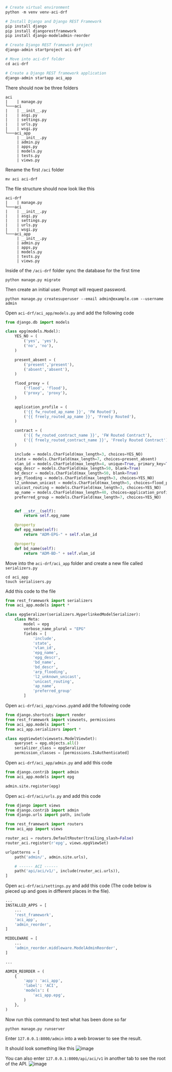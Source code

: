 ```python
# Create virtual environment
python -m venv venv-aci-drf

# Install Django and Django REST Framework
pip install django
pip install djangorestframework
pip install django-modeladmin-reorder

# Create Django REST framework project
django-admin startproject aci-drf

# Move into aci-drf folder
cd aci-drf

# Create a Django REST framework application
django-admin startapp aci_app
```

There should now be three folders 
```
aci
|    | manage.py
└───aci
|    | __init__.py
|    | asgi.py
|    | settings.py
|    | urls.py
|    | wsgi.py
└───aci_app
     | __init__.py
     | admin.py
     | apps.py
     | models.py
     | tests.py
     | views.py
```

Rename the first `/aci` folder
```
mv aci aci-drf
```

The file structure should now look like this
```
aci-drf 
|    | manage.py
└───aci 
|    | __init__.py
|    | asgi.py
|    | settings.py
|    | urls.py
|    | wsgi.py
└───aci_app
     | __init__.py
     | admin.py
     | apps.py
     | models.py
     | tests.py
     | views.py
```


Inside of the `/aci-drf`  folder sync the database for the first time
```
python manage.py migrate
```


Then create an initial user. Prompt will request password.
```
python manage.py createsuperuser --email admin@example.com --username admin
```


Open `aci-drf/aci_app/models.py` and add the following code
```python
from django.db import models

class epg(models.Model):
    YES_NO = (
        ('yes', 'yes'),
        ('no', 'no'),
    )

    present_absent = (
        ('present','present'),
        ('absent','absent'),
    )

    flood_proxy = (
        ('flood', 'flood'),
        ('proxy', 'proxy'),
    )

    application_profile = (
        ('{{ fw_routed_ap_name }}', 'FW Routed'),
        ('{{ freely_routed_ap_name }}', 'Freely Routed'),
    )

    contract = (
        ('{{ fw_routed_contract_name }}', 'FW Routed Contract'),
        ('{{ freely_routed_contract_name }}', 'Freely Routed Contract'),
    )

    include = models.CharField(max_length=3, choices=YES_NO)
    state = models.CharField(max_length=7, choices=present_absent)
    vlan_id = models.CharField(max_length=4, unique=True, primary_key=True)
    epg_descr = models.CharField(max_length=50, blank=True)
    bd_descr = models.CharField(max_length=50, blank=True)
    arp_flooding = models.CharField(max_length=3, choices=YES_NO)
    l2_unknown_unicast = models.CharField(max_length=5, choices=flood_proxy)
    unicast_routing = models.CharField(max_length=3, choices=YES_NO)
    ap_name = models.CharField(max_length=40, choices=application_profile)
    preferred_group = models.CharField(max_length=7, choices=YES_NO)


    def __str__(self):
        return self.epg_name

    @property
    def epg_name(self):
        return "ADM-EPG-" + self.vlan_id

    @property
    def bd_name(self):
        return "ADM-BD-" + self.vlan_id
```


Move into the `aci-drf/aci_app` folder and create a new file called `serializers.py`
```
cd aci_app
touch serialisers.py
```


Add this code to the file
```python
from rest_framework import serializers
from aci_app.models import *

class epgSeralizer(serializers.HyperlinkedModelSerializer):
    class Meta:
        model = epg
        verbose_name_plural = "EPG"
        fields = [
            'include',
            'state',
            'vlan_id',
            'epg_name',
            'epg_descr',
            'bd_name',
            'bd_descr',
            'arp_flooding',
            'l2_unknown_unicast',
            'unicast_routing',
            'ap_name',
            'preferred_group'
        ]
```

Open `aci-drf/aci_app/views.py`and add the following code
```python
from django.shortcuts import render
from rest_framework import viewsets, permissions
from aci_app.models import *
from aci_app.serializers import * 

class epgViewSet(viewsets.ModelViewSet):
    queryset = epg.objects.all()
    serializer_class = epgSeralizer
    permission_classes = [permissions.IsAuthenticated]
```

Open `aci-drf/aci_app/admin.py` and add this code
```python
from django.contrib import admin
from aci_app.models import epg

admin.site.register(epg)
```

Open `aci-drf/aci/urls.py` and add this code
```python
from django import views
from django.contrib import admin
from django.urls import path, include

from rest_framework import routers
from aci_app import views

router_aci = routers.DefaultRouter(trailing_slash=False)
router_aci.register(r'epg', views.epgViewSet) 

urlpatterns = [
    path('admin/', admin.site.urls),

    # ------ ACI ------
    path('api/aci/v1/', include(router_aci.urls)),
]
```


Open `aci-drf/aci/settings.py` and add this code (The code below is pieced up and goes in different places in the file).
```python
...
INSTALLED_APPS = [
    ...
    'rest_framework',
    'aci_app',
    'admin_reorder',
]

MIDDLEWARE = [
    ...
    'admin_reorder.middleware.ModelAdminReorder',
]

...

ADMIN_REORDER = (
    {
        'app': 'aci_app',
        'label': 'ACI',
        'models': (
            'aci_app.epg',
        )
    },
)
```

Now run this command to test what has been done so far
```
python manage.py runserver
```

Enter `127.0.0.1:8000/admin` into a web browser to see the result.


It should look something like this
![image](img/%231.png)

You can also enter `127.0.0.1:8000/api/aci/v1` in another tab to see the root of the API.
![image](img/%232.png)


